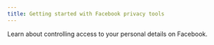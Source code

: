```yaml
---
title: Getting started with Facebook privacy tools
---
```

Learn about controlling access to your personal details on Facebook.
